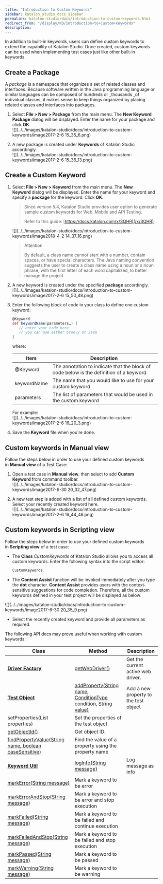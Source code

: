 ```yaml
---
title: "Introduction to Custom Keywords" 
sidebar: katalon_studio_docs_sidebar
permalink: katalon-studio/docs/introduction-to-custom-keywords.html 
redirect_from: "/display/KD/Introduction+to+Custom+Keywords" 
description: 
---
```

In addition to built-in keywords, users can define custom keywords to extend the capability of Katalon Studio. Once created, custom keywords can be used when implementing test cases just like other built-in keywords. 

Create a Package
----------------

A _package_ is a namespace that organizes a set of related classes and interfaces. Because software written in the Java programming language or similar languages can be composed of hundreds or _thousands _of individual classes, it makes sense to keep things organized by placing related classes and interfaces into packages.

1.  Select **File > New > Package** from the main menu. The **New Keyword Package** dialog will be displayed. Enter the name for your package and click **OK**.  
    ![](../../images/katalon-studio/docs/introduction-to-custom-keywords/image2017-2-6 15_35_6.png)  
      
    
2.  A new package is created under **Keywords** of Katalon Studio accordingly.  
    ![](../../images/katalon-studio/docs/introduction-to-custom-keywords/image2017-2-6 15_36_13.png)

Create a Custom Keyword
-----------------------

1.  Select **File > New > Keyword** from the main menu. The **New Keyword** dialog will be displayed. Enter the name for your keyword and specify a **package** for the keyword. Click **OK**.
    
    > Since version 5.4, Katalon Studio provides user option to generate sample custom keywords for Web, Mobile and API Testing.
    > 
    > Refer to this guide: [https://docs.katalon.com/x/3QHR](/x/3QHR)
    
      
    ![](../../images/katalon-studio/docs/introduction-to-custom-keywords/image2018-4-2 14_37_16.png)
    
    > Attention
    > 
    > By default, a class name cannot start with a number, contain spaces, or have special characters. The Java naming convention suggests the user to create a class name using a noun or a noun phrase, with the first letter of each word capitalized, to better manage the project.
    
      
      
    
2.  A new keyword is created under the specified **package** accordingly.  
    ![](../../images/katalon-studio/docs/introduction-to-custom-keywords/image2017-2-6 15_50_48.png)  
      
    
3.  Enter the following block of code in your class to define one custom keyword:
    
    ```groovy
    @Keyword
    def keywordName(parameters…) {
       // enter your code here
       // you can use either Groovy or Java      
    }
    ```
    
    where:
    
    | Item | Description |
    | --- | --- |
    | @Keyword | The annotation to indicate that the block of code below is the definition of a keyword. |
    | keywordName | The name that you would like to use for your custom keyword |
    | parameters | The list of parameters that would be used in the custom keyword |
    
    For example:  
    ![](../../images/katalon-studio/docs/introduction-to-custom-keywords/image2017-2-6 16_20_3.png)
    
4.  Save the **Keyword** file when you're done.  
      
    

Custom keywords in Manual view
------------------------------

Follow the steps below in order to use your defined custom keywords in **Manual view** of a Test Case:

1.  Open a test case in **Manual** **view**, then select to add **Custom Keyword** from command toolbar.  
    ![](../../images/katalon-studio/docs/introduction-to-custom-keywords/image2017-6-30 20_32_47.png)  
      
    
2.  A new test step is added with a list of all defined custom keywords. Select your recently created keyword here.  
    ![](../../images/katalon-studio/docs/introduction-to-custom-keywords/image2017-2-6 16_44_46.png)

Custom keywords in Scripting view
---------------------------------

Follow the steps below in order to use your defined custom keywords in **Scripting view** of a test case:

*   The **Class** _CustomKeywords_ of Katalon Studio allows you to access all custom keywords. Enter the following syntax into the script editor:
    
    ```groovy
    CustomKeywords.
    ```
    
*   The **Content Assist** function will be invoked immediately after you type the **dot** character. **Content Assist** provides users with the context-sensitive suggestions for code completion. Therefore, all the custom keywords defined in your test project will be displayed as below:

![](../../images/katalon-studio/docs/introduction-to-custom-keywords/image2017-6-30 20_35_9.png)

*   Select the recently created keyword and provide all parameters as required.  
      
    

The following API docs may prove useful when working with custom keywords:

| Class | Method | Description |
| --- | --- | --- |
| **[Driver Factory](http://api-docs.katalon.com/studio/v4.6.0.2/api/com/kms/katalon/core/webui/driver/DriverFactory.html)** | [getWebDriver()](http://api-docs.katalon.com/studio/v4.6.0.2/api/com/kms/katalon/core/webui/driver/DriverFactory.html#getWebDriver()) | Get the current active web driver. |
| **[Test Object](http://api-docs.katalon.com/studio/v4.6.0.2/api/com/kms/katalon/core/testobject/TestObject.html)** | [addProperty(String name, ConditionType condition, String value)](http://api-docs.katalon.com/studio/v4.6.0.2/api/com/kms/katalon/core/testobject/TestObject.html#addProperty(java.lang.String,%20com.kms.katalon.core.testobject.ConditionType,%20java.lang.String)) | Add a new property to the test object |
| setProperties(List<TestObjectProperty> properties) | Set the properties of the test object |
| [getObjectId()](http://api-docs.katalon.com/studio/v4.6.0.2/api/com/kms/katalon/core/testobject/TestObject.html#getObjectId()) | Get object ID. |
| [findPropertyValue(String name, boolean caseSensitive)](http://api-docs.katalon.com/studio/v4.6.0.2/api/com/kms/katalon/core/testobject/TestObject.html#findPropertyValue(java.lang.String,%20boolean)) | Find the value of a property using the property name |
| **[Keyword Util](http://api-docs.katalon.com/studio/v4.6.0.2/api/com/kms/katalon/core/util/KeywordUtil.html)** | [logInfo(String message)](http://api-docs.katalon.com/studio/v4.6.0.2/api/com/kms/katalon/core/util/KeywordUtil.html#logInfo(java.lang.String)) | Log message as info |
| [markError(String message)](http://api-docs.katalon.com/studio/v4.6.0.2/api/com/kms/katalon/core/util/KeywordUtil.html#markError(java.lang.String)) | Mark a keyword to be error |
| [markErrorAndStop(String message)](http://api-docs.katalon.com/studio/v4.6.0.2/api/com/kms/katalon/core/util/KeywordUtil.html#markErrorAndStop(java.lang.String)) | Mark a keyword to be error and stop execution |
| [markFailed(String message)](http://api-docs.katalon.com/studio/v4.6.0.2/api/com/kms/katalon/core/util/KeywordUtil.html#markFailed(java.lang.String)) | Mark a keyword to be failed and continue execution |
| [markFailedAndStop(String message)](http://api-docs.katalon.com/studio/v4.6.0.2/api/com/kms/katalon/core/util/KeywordUtil.html#markFailedAndStop(java.lang.String)) | Mark a keyword to be failed and stop execution |
| [markPassed(String message)](http://api-docs.katalon.com/studio/v4.6.0.2/api/com/kms/katalon/core/util/KeywordUtil.html#markPassed(java.lang.String)) | Mark a keyword to be passed |
| [markWarning(String message)](http://api-docs.katalon.com/studio/v4.6.0.2/api/com/kms/katalon/core/util/KeywordUtil.html#markWarning(java.lang.String)) | Mark a keyword to be warning |